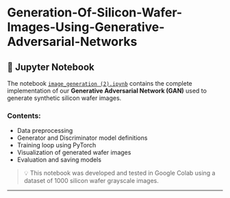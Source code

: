 # Generation-Of-Silicon-Wafer-Images-Using-Generative-Adversarial-Networks
## 📓 Jupyter Notebook

The notebook [`image_generation (2).ipynb`](image_generation%20(2).ipynb) contains the complete implementation of our **Generative Adversarial Network (GAN)** used to generate synthetic silicon wafer images.

### Contents:
- Data preprocessing
- Generator and Discriminator model definitions
- Training loop using PyTorch
- Visualization of generated wafer images
- Evaluation and saving models

> 💡 This notebook was developed and tested in Google Colab using a dataset of 1000 silicon wafer grayscale images.

---
